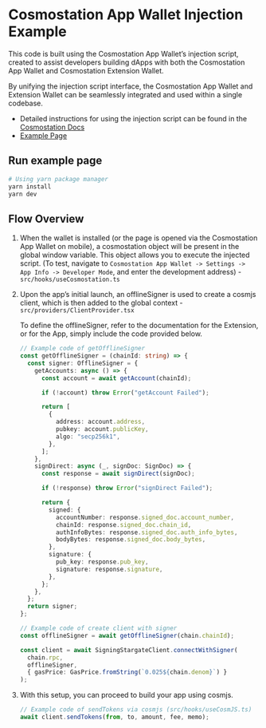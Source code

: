# Cosmostation App Wallet Injection Example

This code is built using the Cosmostation App Wallet’s injection script, created to assist developers building dApps with both the Cosmostation App Wallet and Cosmostation Extension Wallet.

By unifying the injection script interface, the Cosmostation App Wallet and Extension Wallet can be seamlessly integrated and used within a single codebase.

- Detailed instructions for using the injection script can be found in the [Cosmostation Docs](https://docs.cosmostation.io/extension)
- [Example Page](https://cosmostation.github.io/cosmostation-app-injection-example/)

## Run example page

```bash
# Using yarn package manager
yarn install
yarn dev
```

## Flow Overview

1. When the wallet is installed (or the page is opened via the Cosmostation App Wallet on mobile), a cosmostation object will be present in the global window variable. This object allows you to execute the injected script. (To test, navigate to `Cosmostation App Wallet -> Settings -> App Info -> Developer Mode`, and enter the development address) - `src/hooks/useCosmostation.ts`

2. Upon the app’s initial launch, an offlineSigner is used to create a cosmjs client, which is then added to the global context - `src/providers/ClientProvider.tsx`

   To define the offlineSigner, refer to the documentation for the Extension, or for the App, simply include the code provided below.

   ```typescript
   // Example code of getOfflineSigner
   const getOfflineSigner = (chainId: string) => {
     const signer: OfflineSigner = {
       getAccounts: async () => {
         const account = await getAccount(chainId);

         if (!account) throw Error("getAccount Failed");

         return [
           {
             address: account.address,
             pubkey: account.publicKey,
             algo: "secp256k1",
           },
         ];
       },
       signDirect: async (_, signDoc: SignDoc) => {
         const response = await signDirect(signDoc);

         if (!response) throw Error("signDirect Failed");

         return {
           signed: {
             accountNumber: response.signed_doc.account_number,
             chainId: response.signed_doc.chain_id,
             authInfoBytes: response.signed_doc.auth_info_bytes,
             bodyBytes: response.signed_doc.body_bytes,
           },
           signature: {
             pub_key: response.pub_key,
             signature: response.signature,
           },
         };
       },
     };
     return signer;
   };
   ```

   ```typescript
   // Example code of create client with signer
   const offlineSigner = await getOfflineSigner(chain.chainId);

   const client = await SigningStargateClient.connectWithSigner(
     chain.rpc,
     offlineSigner,
     { gasPrice: GasPrice.fromString(`0.025${chain.denom}`) }
   );
   ```

3. With this setup, you can proceed to build your app using cosmjs.
   ```typescript
   // Example code of sendTokens via cosmjs (src/hooks/useCosmJS.ts)
   await client.sendTokens(from, to, amount, fee, memo);
   ```
